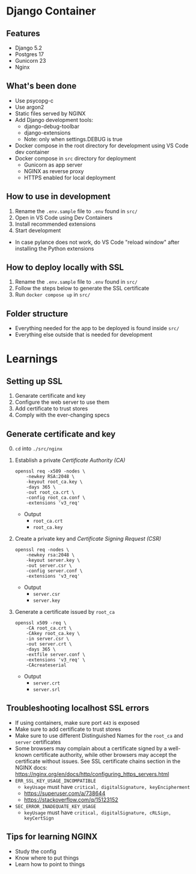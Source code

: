 # Django Container

## Features

* Django 5.2
* Postgres 17
* Gunicorn 23
* Nginx

## What's been done

* Use psycopg-c
* Use argon2
* Static files served by NGINX
* Add Django development tools:
  * django-debug-toolbar
  * django-extensions
  * Note: only when settings.DEBUG is true
* Docker compose in the root directory for development
    using VS Code dev container
* Docker compose in `src` directory for deployment
  * Gunicorn as app server
  * NGINX as reverse proxy
  * HTTPS enabled for local deployment

## How to use in development

1. Rename the `.env.sample` file to `.env` found in `src/`
2. Open in VS Code using Dev Containers
3. Install recommended extensions
4. Start development
* In case pylance does not work, do VS Code "reload window"
    after installing the Python extensions

## How to deploy locally with SSL
1. Rename the `.env.sample` file to `.env` found in `src/`
2. Follow the steps below to generate the SSL certificate
3. Run `docker compose up` in `src/`

## Folder structure

* Everything needed for the app to be deployed is found inside `src/`
* Everything else outside that is needed for development


# Learnings

## Setting up SSL

1. Genarate certificate and key
2. Configure the web server to use them
3. Add certificate to trust stores
4. Comply with the ever-changing specs

## Generate certificate and key

0. `cd` into `./src/nginx`

1. Establish a private _Certificate Authority (CA)_
    ```sh-session
    openssl req -x509 -nodes \
        -newkey RSA:2048 \
        -keyout root_ca.key \
        -days 365 \
        -out root_ca.crt \
        -config root_ca.conf \
        -extensions 'v3_req'
    ```
    * Output
        * `root_ca.crt`
        * `root_ca.key`

2. Create a private key and _Certificate Signing Request (CSR)_
    ```sh-session
    openssl req -nodes \
        -newkey rsa:2048 \
        -keyout server.key \
        -out server.csr \
        -config server.conf \
        -extensions 'v3_req'
    ```
    * Output
        * `server.csr`
        * `server.key`

3. Generate a certificate issued by `root_ca`
    ```sh-session
    openssl x509 -req \
        -CA root_ca.crt \
        -CAkey root_ca.key \
        -in server.csr \
        -out server.crt \
        -days 365 \
        -extfile server.conf \
        -extensions 'v3_req' \
        -CAcreateserial
    ```
    * Output
        * `server.crt`
        * `server.srl`

## Troubleshooting localhost SSL errors

-   If using containers, make sure port `443` is exposed
-   Make sure to add certificate to trust stores
-   Make sure to use different Distinguished Names for the `root_ca` and `server` certificates
-   Some browsers may complain about a certificate signed by a well-known certificate authority, while other browsers may accept the certificate without issues. See SSL certificate chains section in the NGINX docs: https://nginx.org/en/docs/http/configuring_https_servers.html
-   `ERR_SSL_KEY_USAGE_INCOMPATIBLE`
    -   `keyUsage` must have `critical, digitalSignature, keyEncipherment`
    -   https://superuser.com/a/738644
    -   https://stackoverflow.com/q/15123152
-   `SEC_ERROR_INADEQUATE_KEY_USAGE`
    -   `keyUsage` must have `critical, digitalSignature, cRLSign, keyCertSign`

## Tips for learning NGINX

-   Study the config
-   Know where to put things
-   Learn how to point to things

